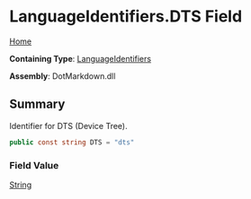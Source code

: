 # LanguageIdentifiers\.DTS Field

[Home](../../../README.md)

**Containing Type**: [LanguageIdentifiers](../README.md)

**Assembly**: DotMarkdown\.dll

## Summary

Identifier for DTS \(Device Tree\)\.

```csharp
public const string DTS = "dts"
```

### Field Value

[String](https://docs.microsoft.com/en-us/dotnet/api/system.string)

